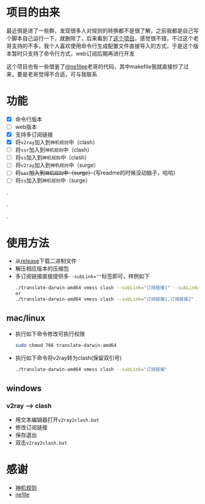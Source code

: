 # 项目的由来
最近倒是进了一些群，发现很多人对规则的转换都不是很了解，之前我都是自己写个脚本自己运行一下，就删除了，后来看到了[这个项目](https://github.com/ne1llee/v2ray2clash)，感觉很不错，不过这个老哥支持的不多，我个人喜欢使用命令行生成配置文件直接导入的方式，于是这个版本暂时只支持了命令行方式，web订阅后期再进行开发

这个项目也有一些借鉴了[@ne1llee](https://github.com/ne1llee)老哥的代码，其中makefile我就直接抄了过来，要是老哥觉得不合适，可与我联系
# 功能
- [X] 命令行版本
- [ ] web版本
- [X] 支持多订阅链接
- [X] 将`v2ray`加入到`神机规则`中（clash）
- [ ] 将`ssr`加入到`神机规则`中（clash）
- [ ] 将`ss`加入到`神机规则`中（clash）
- [ ] 将`v2ray`加入到`神机规则`中（surge）
- [ ] ~~将`ssr`加入到`神机规则`中（surge）~~(写readme的时候没动脑子，哈哈)
- [ ] 将`ss`加入到`神机规则`中（surge）

.

.

.

# 使用方法
* 从[release](https://github.com/HarryWang29/translate/releases)下载二进制文件
* 解压相应版本的压缩包
* 多订阅链接直接提供多`--subLink=""`标签即可，样例如下
    ```bash
    ./translate-darwin-amd64 vmess clash --subLink="订阅链接1" --subLink="订阅链接2"
    or
    ./translate-darwin-amd64 vmess clash --subLink="订阅链接1,订阅链接2"
    ```
## mac/linux
* 执行如下命令修改可执行权限
    ```bash
    sudo chmod 766 translate-darwin-amd64
    ```
* 执行如下命令将v2ray转为clash(保留双引号)
    ```bash
    ./translate-darwin-amd64 vmess clash --subLink="订阅链接"
    ```

## windows
### v2ray --> clash
* 用文本编辑器打开`v2ray2clash.bat`
* 修改订阅链接
* 保存退出
* 双击`v2ray2clash.bat`

# 感谢
* [神机规则](https://github.com/ConnersHua/Profiles/tree/master)
* [ne1lle](https://github.com/ne1llee/v2ray2clash)